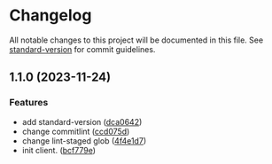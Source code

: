 # Changelog

All notable changes to this project will be documented in this file. See [standard-version](https://github.com/conventional-changelog/standard-version) for commit guidelines.

## 1.1.0 (2023-11-24)


### Features

* add standard-version ([dca0642](https://github.com/zhounie/watchdog/commit/dca0642d81d12da78fcfa41552cb67a310741ca6))
* change commitlint ([ccd075d](https://github.com/zhounie/watchdog/commit/ccd075d81a3708498dff921d7fcb7b4830cf23c4))
* change lint-staged glob ([4f4e1d7](https://github.com/zhounie/watchdog/commit/4f4e1d71a4a69c1b1c1bcedbd6cd132176199f64))
* init client. ([bcf779e](https://github.com/zhounie/watchdog/commit/bcf779e5754c5804044a76fff875977b95652f98))

